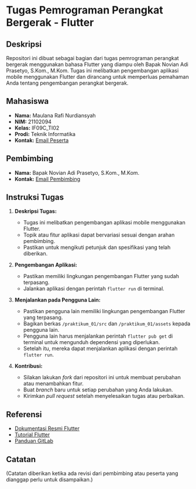 # Tugas Pemrograman Perangkat Bergerak - Flutter

## Deskripsi

Repositori ini dibuat sebagai bagian dari tugas pemrograman perangkat bergerak menggunakan bahasa Flutter yang diampu oleh Bapak Novian Adi Prasetyo, S.Kom., M.Kom. Tugas ini melibatkan pengembangan aplikasi mobile menggunakan Flutter dan dirancang untuk memperluas pemahaman Anda tentang pengembangan perangkat bergerak.

## Mahasiswa

- **Nama:** Maulana Rafi Nurdiansyah
- **NIM:** 21102094
- **Kelas:** IF09C_TI02
- **Prodi:** Teknik Informatika
- **Kontak:** [Email Peserta](mailto:21102094@ittelkom-pwt.ac.id)

## Pembimbing

- **Nama:** Bapak Novian Adi Prasetyo, S.Kom., M.Kom.
- **Kontak:** [Email Pembimbing](mailto:novian@ittelkom-pwt.ac.id)

## Instruksi Tugas

1. **Deskripsi Tugas:**
   - Tugas ini melibatkan pengembangan aplikasi mobile menggunakan Flutter.
   - Topik atau fitur aplikasi dapat bervariasi sesuai dengan arahan pembimbing.
   - Pastikan untuk mengikuti petunjuk dan spesifikasi yang telah diberikan.

2. **Pengembangan Aplikasi:**
   - Pastikan memiliki lingkungan pengembangan Flutter yang sudah terpasang.
   - Jalankan aplikasi dengan perintah `flutter run` di terminal.

3. **Menjalankan pada Pengguna Lain:**
   - Pastikan pengguna lain memiliki lingkungan pengembangan Flutter yang terpasang.
   - Bagikan berkas `/praktikum_01/src` dan `/praktikum_01/assets` kepada pengguna lain.
   - Pengguna lain harus menjalankan perintah `flutter pub get` di terminal untuk mengunduh dependensi yang diperlukan.
   - Setelah itu, mereka dapat menjalankan aplikasi dengan perintah `flutter run`.

4. **Kontribusi:**
   - Silakan lakukan *fork* dari repositori ini untuk membuat perubahan atau menambahkan fitur.
   - Buat *branch* baru untuk setiap perubahan yang Anda lakukan.
   - Kirimkan *pull request* setelah menyelesaikan tugas atau perbaikan.

## Referensi

- [Dokumentasi Resmi Flutter](https://flutter.dev/docs)
- [Tutorial Flutter](https://flutter.dev/docs/get-started/install)
- [Panduan GitLab](https://docs.gitlab.com/)

## Catatan

(Catatan diberikan ketika ada revisi dari pembimbing atau peserta yang dianggap perlu untuk disampaikan.)
